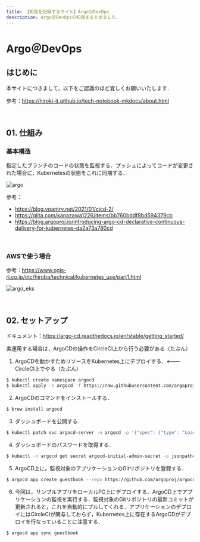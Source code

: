 ```yaml
---
title: 【知見を記録するサイト】Argo＠DevOps
description: Argo＠DevOpsの知見をまとめました．
---
```


# Argo＠DevOps

## はじめに

本サイトにつきまして，以下をご認識のほど宜しくお願いいたします．

参考：https://hiroki-it.github.io/tech-notebook-mkdocs/about.html

<br>

## 01. 仕組み

### 基本構造

指定したブランチのコードの状態を監視する．プッシュによってコードが変更された場合に，Kubernetesの状態をこれに同期する．

![argo](https://raw.githubusercontent.com/hiroki-it/tech-notebook/master/images/argo.png)

参考：

- https://blog.vpantry.net/2021/01/cicd-2/
- https://qiita.com/kanazawa1226/items/bb760bddf8bd594379cb
- https://blog.argoproj.io/introducing-argo-cd-declarative-continuous-delivery-for-kubernetes-da2a73a780cd

<br>

### AWSで使う場合

参考：https://www.ogis-ri.co.jp/otc/hiroba/technical/kubernetes_use/part1.html

![argo_eks](https://raw.githubusercontent.com/hiroki-it/tech-notebook/master/images/argo_eks.png)

<br>

## 02. セットアップ

ドキュメント：https://argo-cd.readthedocs.io/en/stable/getting_started/

実運用する場合は，ArgoCDの操作をCircleCI上から行う必要がある（たぶん）

1. ArgoCDを動かすためリソースをKubernetes上にデプロイする．<--- CircleCI上でやる（たぶん）

```bash
$ kubectl create namespace argocd
$ kubectl apply -n argocd -f https://raw.githubusercontent.com/argoproj/argo-cd/stable/manifests/install.yaml
```

2. ArgoCDのコマンドをインストールする．

```bash
$ brew install argocd
```

3. ダッシュボードを公開する．

```bash
$ kubectl patch svc argocd-server -n argocd -p '{"spec": {"type": "LoadBalancer"}}'
```

4. ダッシュボードのパスワードを取得する．

```bash
$ kubectl -n argocd get secret argocd-initial-admin-secret -o jsonpath="{.data.password}" | base64 -d; echo
```

5. ArgoCD上に，監視対象のアプリケーションのGitリポジトリを登録する．

```bash
$ argocd app create guestbook --repo https://github.com/argoproj/argocd-example-apps.git --path guestbook --dest-server https://kubernetes.default.svc --dest-namespace default
```


6. 今回は，サンプルアプリをローカルPC上にデプロイする．ArgoCD上でアプリケーションの監視を実行する．監視対象のGitリポジトリの最新コミットが更新されると，これを自動的にプルしてくれる．アプリケーションのデプロイにはCircleCIが関与しておらず，Kubernetes上に存在するArgoCDがデプロイを行なっていることに注意する．

```bash
$ argocd app sync guestbook
```
